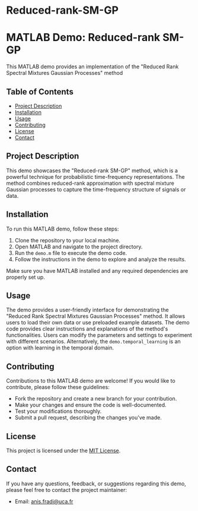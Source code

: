 # Reduced-rank-SM-GP

# MATLAB Demo: Reduced-rank SM-GP

This MATLAB demo provides an implementation of the "Reduced Rank Spectral Mixtures Gaussian Processes" method 

## Table of Contents

- [Project Description](#project-description)
- [Installation](#installation)
- [Usage](#usage)
- [Contributing](#contributing)
- [License](#license)
- [Contact](#contact)

## Project Description

This demo showcases the "Reduced-rank SM-GP" method, which is a powerful technique for probabilistic time-frequency representations. The method combines reduced-rank approximation with spectral mixture Gaussian processes to capture the time-frequency structure of signals or data.

## Installation

To run this MATLAB demo, follow these steps:

1. Clone the repository to your local machine.
2. Open MATLAB and navigate to the project directory.
3. Run the `demo.m` file to execute the demo code.
4. Follow the instructions in the demo to explore and analyze the results.

Make sure you have MATLAB installed and any required dependencies are properly set up.

## Usage

The demo provides a user-friendly interface for demonstrating the "Reduced Rank Spectral Mixtures Gaussian Processes" method. It allows users to load their own data or use preloaded example datasets. The demo code provides clear instructions and explanations of the method's functionalities. Users can modify the parameters and settings to experiment with different scenarios.
Alternatively, the `demo.temporal_learning` is an option with learning in the temporal domain.

## Contributing

Contributions to this MATLAB demo are welcome! If you would like to contribute, please follow these guidelines:

- Fork the repository and create a new branch for your contribution.
- Make your changes and ensure the code is well-documented.
- Test your modifications thoroughly.
- Submit a pull request, describing the changes you've made.

## License

This project is licensed under the [MIT License](LICENSE).

## Contact

If you have any questions, feedback, or suggestions regarding this demo, please feel free to contact the project maintainer:

- Email: anis.fradi@uca.fr
